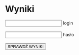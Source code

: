 # Wyniki
<!-- Simple Textfield -->
  <div class="mdl-textfield mdl-js-textfield">
    <input class="mdl-textfield__input" type="text" id="login" required>
    <label class="mdl-textfield__label" for="login">login</label>
  </div>
  <br>
  <div class="mdl-textfield mdl-js-textfield">
    <input class="mdl-textfield__input" type="password" id="password" required>
    <label class="mdl-textfield__label" for="password">hasło</label>
  </div>
  <br>
  <div class="mdl-button mdl-js-button">
    <button class="mdl-button mdl-js-button mdl-button--raised mdl-button--colored" type="submit" id="submit">
    SPRAWDŹ WYNIKI
    </button>
  </div>

<script>
function loadPage(login, password) {
		var shaObj = new jsSHA("SHA3-512", "TEXT");
        shaObj.update(login);
        shaObj.update(password);
        shaObj.update("$");
		var hash = shaObj.getHash("HEX");
		var url = hash;
			
		$.ajax({
			url : url + '/',
			dataType : "html",
			success : function(data) {
				window.location = url;
			},
			error : function(xhr, ajaxOptions, thrownError) {
				parent.location.hash = hash;

				$("#password").attr("placeholder","Niepoprawne hasło!");
                $("#password").val("");
                $("#login").val("");
			}
		});
	};
	 
</script>

